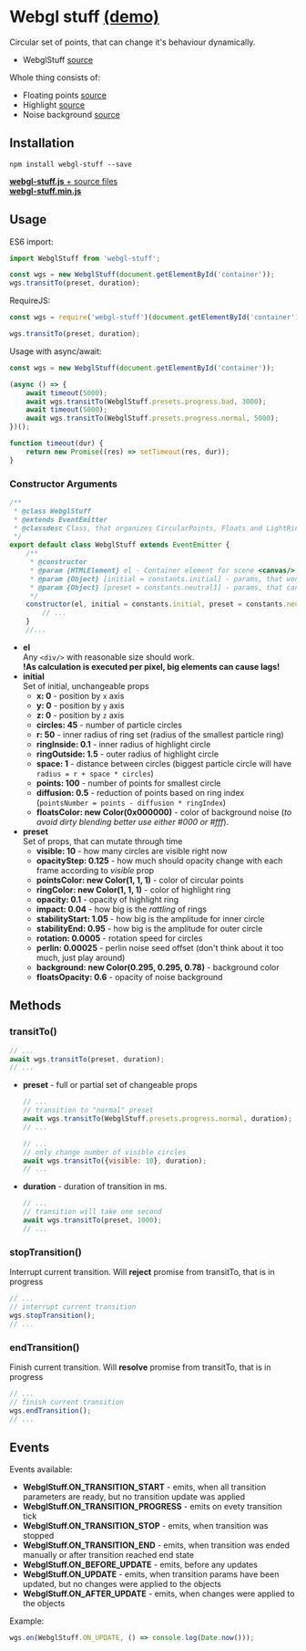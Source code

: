# Webgl stuff  <a href="https://vchirkov.github.io/webgl-stuff/" target="_blank">(demo)</a>

Circular set of points, that can change it's behaviour dynamically.   

* WebglStuff [source](./src/index.js)  

Whole thing consists of:
* Floating points [source](./src/circularPoints/circularPoints.js)
* Highlight [source](./src/lightRing/lightRing.js)
* Noise background [source](./src/floats/floats.js)

## Installation
```
npm install webgl-stuff --save
```
[**webgl-stuff.js** + source files]()  
[**webgl-stuff.min.js**]()

## Usage
ES6 import:
```javascript
import WebglStuff from 'webgl-stuff';

const wgs = new WebglStuff(document.getElementById('container'));
wgs.transitTo(preset, duration);
```
RequireJS:
```javascript
const wgs = require('webgl-stuff')(document.getElementById('container'));

wgs.transitTo(preset, duration);
```
Usage with async/await:
```javascript
const wgs = new WebglStuff(document.getElementById('container'));

(async () => {
    await timeout(5000);
    await wgs.transitTo(WebglStuff.presets.progress.bad, 3000);
    await timeout(5000);
    await wgs.transitTo(WebglStuff.presets.progress.normal, 5000);
})();

function timeout(dur) {
    return new Promise((res) => setTimeout(res, dur));
}
```

### Constructor Arguments
```javascript
/**
 * @class WebglStuff
 * @extends EventEmitter
 * @classdesc Class, that organizes CircularPoints, Floats and LightRing in one system
 */
export default class WebglStuff extends EventEmitter {
    /**
     * @constructor
     * @param {HTMLElement} el - Container element for scene <canvas/>
     * @param {Object} [initial = constants.initial] - params, that won't change through time
     * @param {Object} [preset = constants.neutral1] - params, that can be changed
     */
    constructor(el, initial = constants.initial, preset = constants.neutral1) {
        // ...
    }
    //...
```

* **el**  
  Any `<div/>` with reasonable size should work.  
  **!As calculation is executed per pixel, big elements can cause lags!**
* **initial**  
  Set of initial, unchangeable props
    * **x: 0** - position by `x` axis
    * **y: 0** - position by `y` axis
    * **z: 0** - position by `z` axis
    * **circles: 45** - number of particle circles
    * **r: 50** - inner radius of ring set (radius of the smallest particle ring)
    * **ringInside: 0.1** - inner radius of highlight circle
    * **ringOutside: 1.5** - outer radius of highlight circle
    * **space: 1** - distance between circles (biggest particle circle will have `radius = r + space * circles`)
    * **points: 100** - number of points for smallest circle
    * **diffusion: 0.5** - reduction of points based on ring index (`pointsNumber = points - diffusion * ringIndex`)
    * **floatsColor: new Color(0x000000)** - color of background noise (*to avoid dirty blending better use either #000 or #fff*).
* **preset**  
  Set of props, that can mutate through time
    * **visible: 10** - how many circles are visible right now
    * **opacityStep: 0.125** - how much should opacity change with each frame according to *visible* prop
    * **pointsColor: new Color(1, 1, 1)** - color of circular points
    * **ringColor: new Color(1, 1, 1)** - color of highlight ring
    * **opacity: 0.1** - opacity of highlight ring
    * **impact: 0.04** - how big is the *rattling* of rings
    * **stabilityStart: 1.05** - how big is the amplitude for inner circle
    * **stabilityEnd: 0.95** - how big is the amplitude for outer circle
    * **rotation: 0.0005** - rotation speed for circles 
    * **perlin: 0.00025** - perlin noise seed offset (don't think about it too much, just play around)
    * **background: new Color(0.295, 0.295, 0.78)** - background color
    * **floatsOpacity: 0.6** - opacity of noise background

## Methods
### transitTo()
```javascript
// ...
await wgs.transitTo(preset, duration);
// ...
```
* **preset** - full or partial set of changeable props
  ```javascript
  // ...
  // transition to "normal" preset
  await wgs.transitTo(WebglStuff.presets.progress.normal, duration);
  // ...
  ```
  ```javascript
  // ...
  // only change number of visible circles
  await wgs.transitTo({visible: 10}, duration);
  // ...
  ```
* **duration** - duration of transition in ms.
  ```javascript
  // ...
  // transition will take one second
  await wgs.transitTo(preset, 1000);
  // ...
  ```
### stopTransition()
Interrupt current transition.
Will **reject** promise from transitTo, that is in progress 
```javascript
// ...
// interrupt current transition
wgs.stopTransition();
// ...
```
### endTransition()
Finish current transition.
Will **resolve** promise from transitTo, that is in progress 
```javascript
// ...
// finish current transition
wgs.endTransition();
// ...
```
## Events
Events available:
* **WebglStuff.ON_TRANSITION_START** - emits, when all transition parameters are ready, but no transition update was applied
* **WebglStuff.ON_TRANSITION_PROGRESS** - emits on evety transition tick
* **WebglStuff.ON_TRANSITION_STOP** - emits, when transition was stopped
* **WebglStuff.ON_TRANSITION_END** - emits, when transition was ended manually or after transition reached end state
* **WebglStuff.ON_BEFORE_UPDATE** - emits, before any updates
* **WebglStuff.ON_UPDATE** - emits, when transition params have been updated, but no changes were applied to the objects
* **WebglStuff.ON_AFTER_UPDATE** - emits, when changes were applied to the objects

Example:
```javascript
wgs.on(WebglStuff.ON_UPDATE, () => console.log(Date.now()));
```